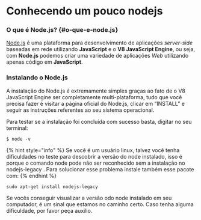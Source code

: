 # Conhecendo um pouco nodejs

### O que é Node.js? {#o-que-e-node.js}

[Node.js](http://www.nodejs.org/) é uma plataforma para desenvolvimento de aplicações _server-side_ baseadas em rede utilizando **JavaScript** e o **V8 JavaScript Engine**, ou seja, com **Node.js** podemos criar uma variedade de aplicações _Web_ utilizando apenas código em **JavaScript**.

### Instalando o Node.js

A instalação do Node.js é extremamente simples graças ao fato de o V8 JavaScript Engine ser completamente multi-plataforma, tudo que você precisa fazer é visitar a página oficial do Node.js, clicar em “INSTALL” e seguir as instruções referentes ao seu sistema operacional.

Para testar se a instalação foi concluída com sucesso basta, digitar no seu terminal:

```
$ node -v
```

{% hint style="info" %}
Se você é um usuário linux, talvez você tenha dificuldades no teste para descobrir a versão do node instalado, isso é porque o comando node pode não ser reconhecido sem a instalação no nodejs-legacy . Para solucionar esse problema instale também esse pacote com:
{% endhint %}

```text
sudo apt-get install nodejs-legacy
```

Se vocês conseguir visualizar a versão odo node instalado em seu computador, é um sinal que estamos no caminho certo. Caso tenha alguma dificuldade, por favor peça auxilio.





